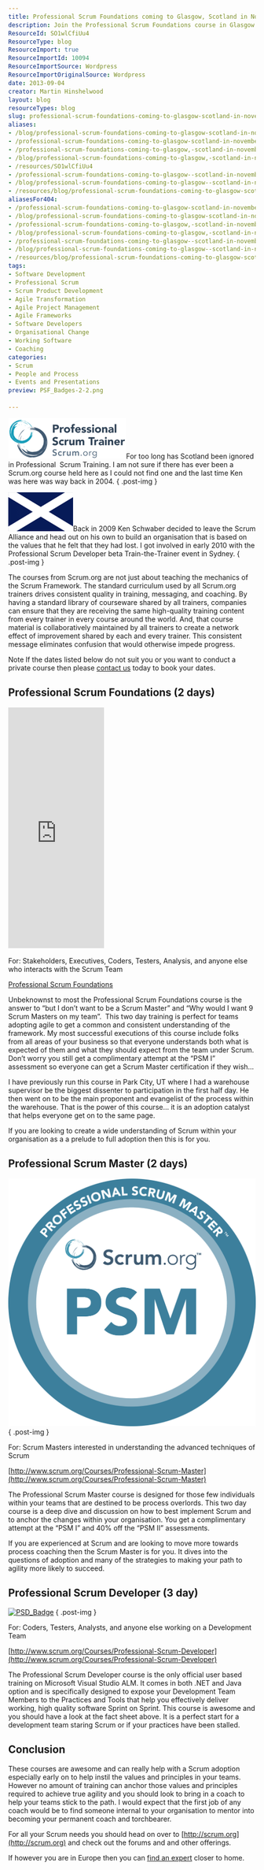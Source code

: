 ```yaml
---
title: Professional Scrum Foundations coming to Glasgow, Scotland in November 2013
description: Join the Professional Scrum Foundations course in Glasgow this November 2013. Enhance your team's understanding of Scrum and drive agile adoption effectively!
ResourceId: SO1wlCfiUu4
ResourceType: blog
ResourceImport: true
ResourceImportId: 10094
ResourceImportSource: Wordpress
ResourceImportOriginalSource: Wordpress
date: 2013-09-04
creator: Martin Hinshelwood
layout: blog
resourceTypes: blog
slug: professional-scrum-foundations-coming-to-glasgow-scotland-in-november-2013
aliases:
- /blog/professional-scrum-foundations-coming-to-glasgow-scotland-in-november-2013
- /professional-scrum-foundations-coming-to-glasgow-scotland-in-november-2013
- /professional-scrum-foundations-coming-to-glasgow,-scotland-in-november-2013
- /blog/professional-scrum-foundations-coming-to-glasgow,-scotland-in-november-2013
- /resources/SO1wlCfiUu4
- /professional-scrum-foundations-coming-to-glasgow--scotland-in-november-2013
- /blog/professional-scrum-foundations-coming-to-glasgow--scotland-in-november-2013
- /resources/blog/professional-scrum-foundations-coming-to-glasgow-scotland-in-november-2013
aliasesFor404:
- /professional-scrum-foundations-coming-to-glasgow-scotland-in-november-2013
- /blog/professional-scrum-foundations-coming-to-glasgow-scotland-in-november-2013
- /professional-scrum-foundations-coming-to-glasgow,-scotland-in-november-2013
- /blog/professional-scrum-foundations-coming-to-glasgow,-scotland-in-november-2013
- /professional-scrum-foundations-coming-to-glasgow--scotland-in-november-2013
- /blog/professional-scrum-foundations-coming-to-glasgow--scotland-in-november-2013
- /resources/blog/professional-scrum-foundations-coming-to-glasgow-scotland-in-november-2013
tags:
- Software Development
- Professional Scrum
- Scrum Product Development
- Agile Transformation
- Agile Project Management
- Agile Frameworks
- Software Developers
- Organisational Change
- Working Software
- Coaching
categories:
- Scrum
- People and Process
- Events and Presentations
preview: PSF_Badges-2-2.png

---
```

![PST-Badge-v2-web-transparent](images/PST-Badge-v2-web-transparent-4-4.png "PST-Badge-v2-web-transparent")For too long has Scotland been ignored in Professional  Scrum Training. I am not sure if there has ever been a Scrum.org course held here as I could not find one and the last time Ken was here was way back in 2004.
{ .post-img }

![flag-scotland](images/flag-scotland-1-1.png "flag-scotland")Back in 2009 Ken Schwaber decided to leave the Scrum Alliance and head out on his own to build an organisation that is based on the values that he felt that they had lost. I got involved in early 2010 with the Professional Scrum Developer beta Train-the-Trainer event in Sydney.
{ .post-img }

The courses from Scrum.org are not just about teaching the mechanics of the Scrum Framework. The standard curriculum used by all Scrum.org trainers drives consistent quality in training, messaging, and coaching. By having a standard library of courseware shared by all trainers, companies can ensure that they are receiving the same high-quality training content from every trainer in every course around the world. And, that course material is collaboratively maintained by all trainers to create a network effect of improvement shared by each and every trainer. This consistent message eliminates confusion that would otherwise impede progress.

Note If the dates listed below do not suit you or you want to conduct a private course then please [contact us](/contact) today to book your dates.

## Professional Scrum Foundations (2 days)

<iframe width="195" height="489" marginheight="0" src="http://www.eventbrite.com/countdown-widget?eid=7985022417" frameborder="0" allowtransparency="" marginwidth="0" scrolling="no"></iframe>

For: Stakeholders, Executives, Coders, Testers, Analysis, and anyone else who interacts with the Scrum Team

[Professional Scrum Foundations](/training/courses/professional-scrum-foundations/)

Unbeknownst to most the Professional Scrum Foundations course is the answer to “but I don’t want to be a Scrum Master” and “Why would I want 9 Scrum Masters on my team”.  This two day training is perfect for teams adopting agile to get a common and consistent understanding of the framework. My most successful executions of this course include folks from all areas of your business so that everyone understands both what is expected of them and what they should expect from the team under Scrum. Don’t worry you still get a complimentary attempt at the “PSM I” assessment so everyone can get a Scrum Master certification if they wish…

I have previously run this course in Park City, UT where I had a warehouse supervisor be the biggest dissenter to participation in the first half day. He then went on to be the main proponent and evangelist of the process within the warehouse. That is the power of this course… it is an adoption catalyst that helps everyone get on to the same page.

If you are looking to create a wide understanding of Scrum within your organisation as a a prelude to full adoption then this is for you.

## Professional Scrum Master (2 days)

![PSM](images/PSM-400x-3-3.png "PSM")
{ .post-img }

For: Scrum Masters interested in understanding the advanced techniques of Scrum

[http://www.scrum.org/Courses/Professional-Scrum-Master](http://www.scrum.org/Courses/Professional-Scrum-Master)

The Professional Scrum Master course is designed for those few individuals within your teams that are destined to be process overlords. This two day course is a deep dive and discussion on how to best implement Scrum and to anchor the changes within your organisation. You get a complimentary attempt at the “PSM I” and 40% off the “PSM II” assessments.

If you are experienced at Scrum and are looking to move more towards process coaching then the Scrum Master is for you. It dives into the questions of adoption and many of the strategies to making your path to agility more likely to succeed.

## Professional Scrum Developer (3 day)

[![PSD_Badge](images/PSD_Badge_thumb.png "PSD_Badge")](http://nkdagility.com/wp-content/uploads/2013/09/PSD_Badge.png)
{ .post-img }

For: Coders, Testers, Analysts, and anyone else working on a Development Team

[http://www.scrum.org/Courses/Professional-Scrum-Developer](http://www.scrum.org/Courses/Professional-Scrum-Developer)

The Professional Scrum Developer course is the only official user based training on Microsoft Visual Studio ALM. It comes in both .NET and Java option and is specifically designed to expose your Development Team Members to the Practices and Tools that help you effectively deliver working, high quality software Sprint on Sprint. This course is awesome and you should have a look at the fact sheet above. It is a perfect start for a development team staring Scrum or if your practices have been stalled.

## Conclusion

These courses are awesome and can really help with a Scrum adoption especially early on to help instil the values and principles in your teams. However no amount of training can anchor those values and principles required to achieve true agility and you should look to bring in a coach to help your teams stick to the path. I would expect that the first job of any coach would be to find someone internal to your organisation to mentor into becoming your permanent coach and torchbearer.

For all your Scrum needs you should head on over to [http://scrum.org](http://scrum.org) and check out the forums and and other offerings.

If however you are in Europe then you can [find an expert](http://nkdagility.com/company/general-inquiries/) closer to home.
